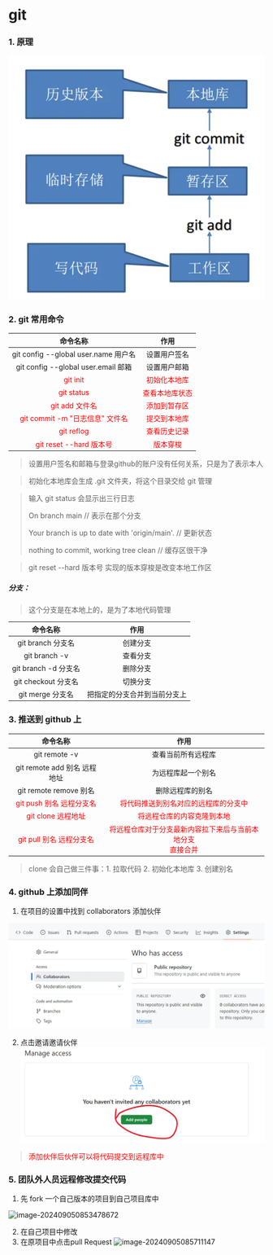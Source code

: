 # git

### 1. 原理

![image](https://github.com/ChengHaoRan666/picx-images-hosting/raw/master/image.m0nuhrqi.webp)



### 2. git 常用命令

|                         命令名称                         |                  作用                   |
| :------------------------------------------------------: | :-------------------------------------: |
|           git config --global user.name 用户名           |              设置用户签名               |
|           git config --global user.email 邮箱            |              设置用户邮箱               |
|            <font color="red">git init</font>             |  <font color="red">初始化本地库</font>  |
|           <font color="red">git status</font>            | <font color="red">查看本地库状态</font> |
|         <font color="red">git add 文件名</font>          |  <font color="red">添加到暂存区</font>  |
| <font color="red">git commit -m "日志信息" 文件名</font> |  <font color="red">提交到本地库</font>  |
|           <font color="red">git reflog</font>            |  <font color="red">查看历史记录</font>  |
|     <font color="red">git reset --hard 版本号</font>     |    <font color="red">版本穿梭</font>    |

> 设置用户签名和邮箱与登录github的账户没有任何关系，只是为了表示本人

> 初始化本地库会生成 .git 文件夹，将这个目录交给 git 管理

> 输入 git status 会显示出三行日志
>
> On branch main // 表示在那个分支
>
> Your branch is up to date with 'origin/main'. // 更新状态
>
> nothing to commit, working tree clean // 缓存区很干净

> git reset --hard 版本号 实现的版本穿梭是改变本地工作区



##### 分支：

> 这个分支是在本地上的，是为了本地代码管理

|     **命令名称**     |           **作用**           |
| :------------------: | :--------------------------: |
|  git branch 分支名   |           创建分支           |
|    git branch -v     |           查看分支           |
| git branch -d 分支名 |           删除分支           |
| git checkout 分支名  |           切换分支           |
|   git merge 分支名   | 把指定的分支合并到当前分支上 |



### 3. 推送到 github 上

|                     命令名称                      |                             作用                             |
| :-----------------------------------------------: | :----------------------------------------------------------: |
|                   git remote -v                   |                      查看当前所有远程库                      |
|           git remote add 别名 远程地址            |                      为远程库起一个别名                      |
|              git remote remove 别名               |                       删除远程库的别名                       |
| <font color="red">git push 别名 远程分支名</font> | <font color="red">将代码推送到别名对应的远程库的分支中</font> |
|    <font color="red">git clone 远程地址</font>    |     <font color="red">将远程仓库的内容克隆到本地</font>      |
| <font color="red">git pull 别名 远程分支名</font> | <font color="red">将远程仓库对于分支最新内容拉下来后与当前本地分支<br />直接合并</font> |

> clone 会自己做三件事：1. 拉取代码  2. 初始化本地库  3. 创建别名



### 4. github 上添加同伴

1. 在项目的设置中找到 collaborators 添加伙伴

![image](https://github.com/ChengHaoRan666/picx-images-hosting/raw/master/image.5j454pkztw.webp)

2. 点击邀请邀请伙伴
 ![image](https://github.com/ChengHaoRan666/picx-images-hosting/raw/master/image.7zqdjmt99s.webp)

> <font color="red">添加伙伴后伙伴可以将代码提交到远程库中</font>



### 5. 团队外人员远程修改提交代码

1. 先 fork 一个自己版本的项目到自己项目库中

![image-20240905085347867](C:/Users/37883/AppData/Roaming/Typora/typora-user-images/image-20240905085347867.png)2

2. 在自己项目中修改
3. 在原项目中点击pull Request 
 ![image-20240905085711147](C:/Users/37883/AppData/Roaming/Typora/typora-user-images/image-20240905085711147.png)
